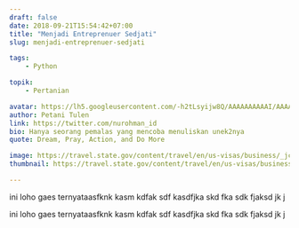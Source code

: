 ```yaml
---
draft: false
date: 2018-09-21T15:54:42+07:00
title: "Menjadi Entreprenuer Sedjati"
slug: menjadi-entreprenuer-sedjati

tags:
    - Python

topik:
    - Pertanian

avatar: https://lh5.googleusercontent.com/-h2tLsyijw8Q/AAAAAAAAAAI/AAAAAAAACys/WBpjN_34z3o/s32-c/photo.jpg
author: Petani Tulen
link: https://twitter.com/nurohman_id
bio: Hanya seorang pemalas yang mencoba menuliskan unek2nya
quote: Dream, Pray, Action, and Do More

image: https://travel.state.gov/content/travel/en/us-visas/business/_jcr_content/tsg-rwd-content-page-parsysxxx/slideshow.img.png/1512148994695.png
thumbnail: https://travel.state.gov/content/travel/en/us-visas/business/_jcr_content/tsg-rwd-content-page-parsysxxx/slideshow.img.png/1512148994695.png

---
```


ini loho gaes ternyataasfknk kasm kdfak sdf kasdfjka skd fka sdk fjaksd jk j




ini loho gaes ternyataasfknk kasm kdfak sdf kasdfjka skd fka sdk fjaksd jk j

<!--more-->
